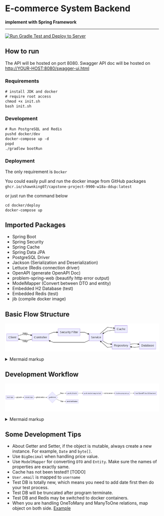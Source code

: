 # E-commerce System Backend

**implement with Spring Framework**

---

[![Run Gradle Test and Deploy to Server](https://github.com/unsw-cse-comp3900-9900-21T3/capstone-project-9900-w18a-ddup/actions/workflows/test-deploy-dev.yml/badge.svg?branch=backend)](https://github.com/unsw-cse-comp3900-9900-21T3/capstone-project-9900-w18a-ddup/actions/workflows/test-deploy-dev.yml)

## How to run

The API will be hosted on port 8080. Swagger API doc will be hosted on [http://YOUR-HOST:8080/swagger-ui.html]()

### Requirements

```shell
# install JDK and docker
# require root access
chmod +x init.sh
bash init.sh
```

### Development

```shell
# Run PostgreSQL and Redis
pushd docker/dev
docker-compose up -d
popd
./gradlew bootRun
```

### Deployment

The only requirement is `Docker`

You could easily pull and run the docker image from GitHub
packages `ghcr.io/shawnking07/capstone-project-9900-w18a-ddup:latest`

or just run the command below

```shell
cd docker/deploy
docker-compose up
```

## Imported Packages

- Spring Boot
- Spring Security
- Spring Cache
- Spring Data JPA
- PostgreSQL Driver
- Jackson (Serialization and Deserialization)
- Lettuce (Redis connection driver)
- OpenAPI (generate OpenAPI Doc)
- problem-spring-web (beautify http error output)
- ModelMapper (Convert between DTO and entity)
- Embedded H2 Database (test)
- Embedded Redis (test)
- jib (compile docker image)

## Basic Flow Structure

<!-- generated by mermaid compile action - START -->
![~mermaid diagram 1~](.resources/README-md-1.png)
<details>
  <summary>Mermaid markup</summary>

```mermaid
graph LR
A[Client] --> |http| B[Controller]
B--> |http|A
B --> C[Security Filter]
C --> D[Service]
D --> B
D --> E[Cache]
E --> D
D --> F[Repository]
F --> D
F --> G[Database]
G --> F
```

</details>
<!-- generated by mermaid compile action - END -->

## Development Workflow

<!-- generated by mermaid compile action - START -->
![~mermaid diagram 2~](.resources/README-md-2.png)
<details>
  <summary>Mermaid markup</summary>

```mermaid
graph LR
A[local repo] -->|git push| B[remote repo]
B --> |github action|C{gradle test}
C -->|Pass| D[gradle jib build]
C -->|Fail| E[send notification]
D --> F[push docker image to hub]
F -->|ssh to server|G[docker-compose up]
G --> H[host OpenAPI doc && backend]
```

</details>
<!-- generated by mermaid compile action - END -->

## Some Development Tips

- About Getter and Setter, if the object is mutable, always create a new instance. For example, `Date` and `byte[]`.
- Use `BigDecimal` when handling price value.
- Use `ModelMapper` for converting `DTO` and `Entity`. Make sure the names of properties are exactly same.
- Cache has not been tested!! [TODO]
- `User.email` is mapped to `username`
- Test DB is totally new, which means you need to add date first then do your test process.
- Test DB will be truncated after program terminate.
- Test DB and Redis may be switched to docker containers.
- When you are handling OneToMany and ManyToOne relations, map object on both
  side. [Example](./src/test/java/dev/shawnking07/ecomm_system_backend/repository/OrderRepositoryTest.java)
